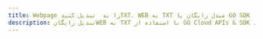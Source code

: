 ---title: Webpage را به  تبدیل کنیدTXT، WEB به TXT مبدل رایگان یا GO SDKdescription: تبدیل رایگانWEB به TXT با استفاده از GO Cloud APIs & SDK همچنین اسناد PDF را در Cloud ایجاد، ویرایش و رندر کنید.---